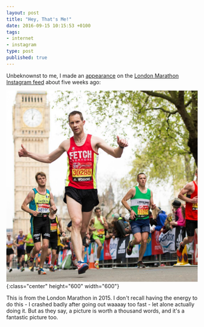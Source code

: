 ```yaml
---
layout: post
title: "Hey, That's Me!"
date: 2016-09-15 10:15:53 +0100
tags:
- internet
- instagram
type: post
published: true
---
```


Unbeknownst to me, I made an [appearance](https://www.instagram.com/p/BI2nr7mD8-_/) on the [London Marathon Instagram feed](https://www.instagram.com/londonmarathon/) about five weeks ago:

![Me at the London Marathon in 2015](/assets/london-marathon-2015.jpg){:class="center" height="600" width="600"}

This is from the London Marathon in 2015. I don't recall having the energy to do this - I crashed badly after going out waaaay too fast - let alone actually doing it. But as they say, a picture is worth a thousand words, and it's a fantastic picture too.
